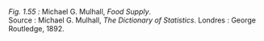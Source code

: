 *Fig. 1.55 :* Michael G. Mulhall, *Food Supply*.  
Source :  Michael G. Mulhall, *The Dictionary of Statistics*. Londres : George Routledge, 1892. 